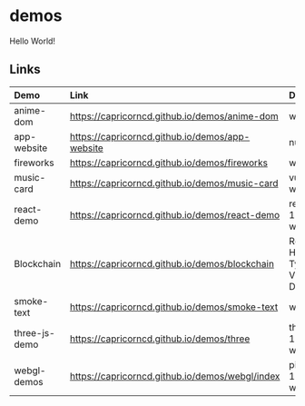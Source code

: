 # demos

Hello World!

<!--LINKS_TABLE-->
## Links

Demo|Link|Description
:--|:--|:--
anime-dom|<a href="https://capricorncd.github.io/demos/anime-dom" target="_blank">https://capricorncd.github.io/demos/anime-dom</a>|webpack 5
app-website|<a href="https://capricorncd.github.io/demos/app-website" target="_blank">https://capricorncd.github.io/demos/app-website</a>|nuxt
fireworks|<a href="https://capricorncd.github.io/demos/fireworks" target="_blank">https://capricorncd.github.io/demos/fireworks</a>|webpack 5
music-card|<a href="https://capricorncd.github.io/demos/music-card" target="_blank">https://capricorncd.github.io/demos/music-card</a>|vue 2.x.x, webpack 4
react-demo|<a href="https://capricorncd.github.io/demos/react-demo" target="_blank">https://capricorncd.github.io/demos/react-demo</a>|react 16.x.x, webpack 4
Blockchain|<a href="https://capricorncd.github.io/demos/blockchain" target="_blank">https://capricorncd.github.io/demos/blockchain</a>|React18 Hooks Typescript Vite & Ant Design
smoke-text|<a href="https://capricorncd.github.io/demos/smoke-text" target="_blank">https://capricorncd.github.io/demos/smoke-text</a>|webpack 5
three-js-demo|<a href="https://capricorncd.github.io/demos/three" target="_blank">https://capricorncd.github.io/demos/three</a>|three, react 16, webpack 4
webgl-demos|<a href="https://capricorncd.github.io/demos/webgl/index" target="_blank">https://capricorncd.github.io/demos/webgl/index</a>|pixi.js, react 17, webpack 5
<!--LINKS_TABLE-->
